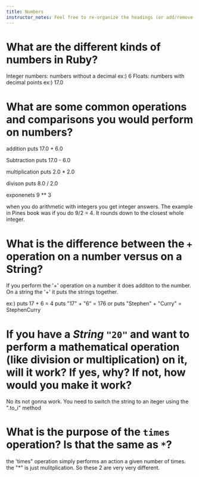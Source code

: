 ```yaml
---
title: Numbers
instructor_notes: Feel free to re-organize the headings (or add/remove headings) below. We included the headings for your benefit, but it's 100% fine if you want to write your responses in some different structure.
---
```


# What are the different kinds of numbers in Ruby?

Integer numbers:  numbers without a decimal 
ex:)  6
Floats:  numbers with decimal points
ex:) 17.0


# What are some common operations and comparisons you would perform on numbers?

addition
puts 17.0 + 6.0

Subtraction
puts 17.0 - 6.0

multiplication
puts 2.0 * 2.0

divison
puts 8.0 / 2.0

exponenets
9 ** 3

when you do arithmetic with integers you get integer answers.  The example in Pines book was if you do 9/2 = 4.  It rounds down to the closest whole integer.


# What is the difference between the `+` operation on a number versus on a String?
If you perform the '+' operation on a number it does additon to the number.  On a string the '+' it puts the strings together.

ex:) puts 17 + 6 = 4
     puts "17" + "6" = 176
       or
      puts "Stephen" + "Curry" = StephenCurry
      

# If you have a _String_ `"20"` and want to perform a mathematical operation (like division or multiplication) on it, will it work? If yes, why? If not, how would you make it work?

No its not gonna work.  You need to switch the string to an iteger using the ".to_i"  method


# What is the purpose of the `times` operation? Is that the same as `*`?

the 'times" operation simply performs an action a given number of times.  the "*" is just mulitplication.  So these 2 are very very different.


